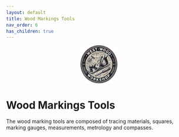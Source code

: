 ```yaml
---
layout: default
title: Wood Markings Tools
nav_order: 6
has_children: true
---
```


<p align="center">
    <img src="../media/www_logo.png"
         width="20%"
         height="20%" /> 
</p>


# Wood Markings Tools
The wood marking tools are composed of tracing materials, squares, marking gauges, measurements, metrology and compasses.
